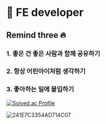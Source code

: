
<div>
<h1>🌱 FE developer</h1>

<h2>Remind three 🔥</h2>
<h3>1. 좋은 건 좋은 사람과 함께 공유하기</h3>
<h3>2. 항상 어린아이처럼 생각하기</h3>
<h3>3. 좋아하는 일에 몰입하기</h3>

[![Solved.ac Profile](http://mazassumnida.wtf/api/v2/generate_badge?boj=kim_tk)](https://solved.ac/kim_tk/)  

![241E7C3354AD714C07](https://user-images.githubusercontent.com/105103712/197237902-18a9b0fd-a2fc-439d-8d51-7d80209fb97b.png)
</div>
